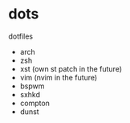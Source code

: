 # dots
dotfiles
- arch
- zsh
- xst (own st patch in the future)
- vim (nvim in the future)
- bspwm
- sxhkd
- compton
- dunst
